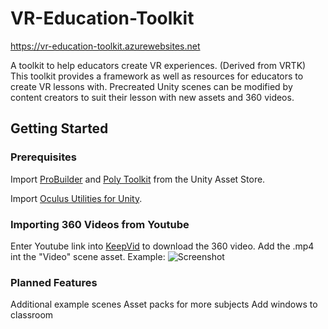 # VR-Education-Toolkit

https://vr-education-toolkit.azurewebsites.net

A toolkit to help educators create VR experiences. (Derived from VRTK)
This toolkit provides a framework as well as resources for educators to create VR lessons with. Precreated Unity scenes can be modified by content creators to suit their lesson with new assets and 360 videos.

## Getting Started

### Prerequisites

Import [ProBuilder](https://assetstore.unity.com/packages/tools/modeling/probuilder-111418 "probuilder") and [Poly Toolkit](https://assetstore.unity.com/packages/templates/systems/poly-toolkit-104464 "poly-toolkit") from the Unity Asset Store.

Import [Oculus Utilities for Unity](https://developer.oculus.com/downloads/package/oculus-utilities-for-unity-5/ "oculus-utilities-for-unity-5").

### Importing 360 Videos from Youtube

Enter Youtube link into [KeepVid](https://keepvid.com/ "keepvid") to download the 360 video. Add the .mp4 int the "Video" scene asset.
Example:
![Screenshot](https://github.com/Legorobotdude/VR-Education-Toolkit/blob/master/Images/360cap.PNG "360 Video")

### Planned Features

Additional example scenes
Asset packs for more subjects
Add windows to classroom